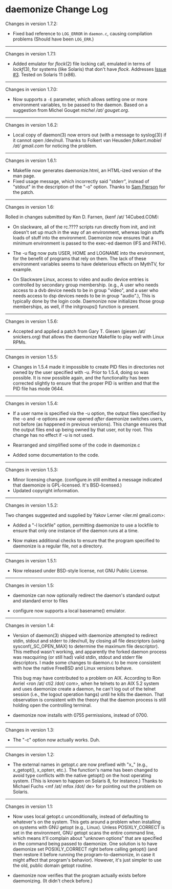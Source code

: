 daemonize Change Log
====================

Changes in version 1.7.2:

- Fixed bad reference to `LOG_ERROR` in `daemon.c`, causing compilation 
  problems (Should have been `LOG_ERR`.)
-----------------------------------------------------------------------------
Changes in version 1.7.1:

- Added emulator for *flock*(2) file locking call, emulated in terms of
  *lockf*(3), for systems (like Solaris) that don't have *flock*. Addresses
  [Issue #3][]. Tested on Solaris 11 (x86).
  
[Issue #3]: https://github.com/bmc/daemonize/issues/3

-----------------------------------------------------------------------------
Changes in version 1.7.0:

- Now supports a `-E` parameter, which allows setting one or more environment
  variables, to be passed to the daemon. Based on a suggestion from
  Michel Gouget *michel /at/ gouget.org*.

-----------------------------------------------------------------------------
Changes in version 1.6.2:

- Local copy of daemon(3) now errors out (with a message to syslog(3)) if
  it cannot open /dev/null. Thanks to Folkert van Heusden
  *folkert.mobiel /at/ gmail.com* for noticing the problem.

-----------------------------------------------------------------------------
Changes in version 1.6.1:

- Makefile now generates daemonize.html, an HTML-ized version of the man page.
- Fixed usage message, which incorrectly said "stderr", instead of "stdout"
  in the description of the "-o" option. Thanks to [Sam Pierson][] for the
  patch.

[Sam Pierson]: http://sampierson.com/blog

-----------------------------------------------------------------------------
Changes in version 1.6:

Rolled in changes submitted by Ken D. Farnen, (kenf /at/ 14Cubed.COM):

- On slackware, all of the rc.???? scripts run directly from init, and init
  doesn't set up much in the way of an environment, whereas login stuffs
  loads of stuff into the environment. Daemonize now ensures that a minimum
  environment is passed to the exec-ed daemon (IFS and PATH).

- The -u flag now puts USER, HOME and LOGNAME into the environment, for the
  benefit of programs that rely on them. The lack of these environment
  variables seems to have deleterious effects on MythTV, for example.

- On Slackware Linux, access to video and audio device entries is
  controlled by secondary group membership. (e.g., A user who needs access
  to a dvb device needs to be in group "video", and a user who needs access
  to dsp devices needs to be in group "audio".), This is typically done by
  the login code. Daemonize now initializes those group memberships, as
  well, if the initgroups() function is present.

-----------------------------------------------------------------------------
Changes in version 1.5.6:

- Accepted and applied a patch from Gary T. Giesen (giesen /at/ snickers.org)
  that allows the daemonize Makefile to play well with Linux RPMs.

-----------------------------------------------------------------------------
Changes in version 1.5.5:

- Changes in 1.5.4 made it impossible to create PID files in directories
  not owned by the user specified with -u. Prior to 1.5.4, doing so was
  possible. It is now possible again, and the functionality has been
  corrected slightly to ensure that the proper PID is written and that the
  PID file has mode 0644.

-----------------------------------------------------------------------------
Changes in version 1.5.4:

- If a user name is specified via the -u option, the output files specified
  by the -o and -e options are now opened *after* daemonize switches users,
  not before (as happened in previous versions). This change ensures that
  the output files end up being owned by that user, not by root. This
  change has no effect if -u is not used.

- Rearranged and simplified some of the code in daemonize.c

- Added some documentation to the code.

-----------------------------------------------------------------------------
Changes in version 1.5.3:

- Minor licensing change. (configure.in still emitted a message indicated
  that daemonize is GPL-licensed. It's BSD-licensed.)
- Updated copyright information.

-----------------------------------------------------------------------------
Changes in version 1.5.2:

Two changes suggested and supplied by Yakov Lerner <iler.ml <at> gmail.com>:

- Added a "-l lockfile" option, permitting daemonize to use a lockfile to
  ensure that only one instance of the daemon runs at a time.

- Now makes additional checks to ensure that the program specified to
  daemonize is a regular file, not a directory.

-----------------------------------------------------------------------------
Changes in version 1.5.1:

- Now released under BSD-style license, not GNU Public License.

-----------------------------------------------------------------------------
Changes in version 1.5:

- daemonize can now optionally redirect the daemon's standard output and
  standard error to files

- configure now supports a local basename() emulator.

-----------------------------------------------------------------------------
Changes in version 1.4:

- Version of daemon(3) shipped with daemonize attempted to redirect
  stdin, stdout and stderr to /dev/null, by closing all file descriptors
  (using sysconf(_SC_OPEN_MAX) to determine the maximum file descriptor).
  This method wasn't working, and apparently the forked daemon process
  was reacquiring (or still had) valid stdin, stdout and stderr file
  descriptors. I made some changes to daemon.c to be more consistent with
  how the native FreeBSD and Linux versions behave.

  This bug may have contributed to a problem on AIX. According to
  Ron Avriel <ron /at/ cti2 /dot/ com>, when he telnets to an AIX 5.2
  system and uses daemonize create a daemon, he can't log out of the telnet
  session (i.e., the logout operation hangs) until he kills the daemon.
  That observation is consistent with the theory that the daemon process is
  still holding open the controlling terminal.

- daemonize now installs with 0755 permissions, instead of 0700.

-----------------------------------------------------------------------------
Changes in version 1.3:

- The "-c" option now actually works. Duh.

-----------------------------------------------------------------------------
Changes in version 1.2:

- The external names in getopt.c are now prefixed with "x_" (e.g.,
  x_getopt(), x_opterr, etc.). The function's name has been changed to
  avoid type conflicts with the native getopt() on the host operating
  system. (This is known to happen on Solaris 8, for instance.) Thanks
  to Michael Fuchs <mf /at/ mfox /dot/ de> for pointing out the problem
  on Solaris.

-----------------------------------------------------------------------------
Changes in version 1.1:

- Now uses local getopt.c unconditionally, instead of defaulting to
  whatever's on the system. This gets around a problem when installing on
  systems with GNU getopt (e.g., Linux). Unless POSIXLY_CORRECT is set in
  the environment, GNU getopt scans the entire command line, which means
  it'll complain about "unknown options" that are specified in the command
  being passed to daemonize. One solution is to have daemonize set
  POSIXLY_CORRECT right before calling getopt() (and then restore it before
  running the program-to-daemonize, in case it might affect that program's
  behavior). However, it's just simpler to use the old, public domain
  getopt routine.

- daemonize now verifies that the program actually exists before
  daemonizing. (It didn't check before.)
